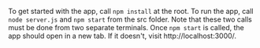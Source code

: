 To get started with the app, call `npm install` at the root.
To run the app, call `node server.js` and `npm start` from the src folder. Note that these two calls must be done from two separate terminals. Once `npm start` is called, the app should open in a new tab. If it doesn't, visit http://localhost:3000/.
